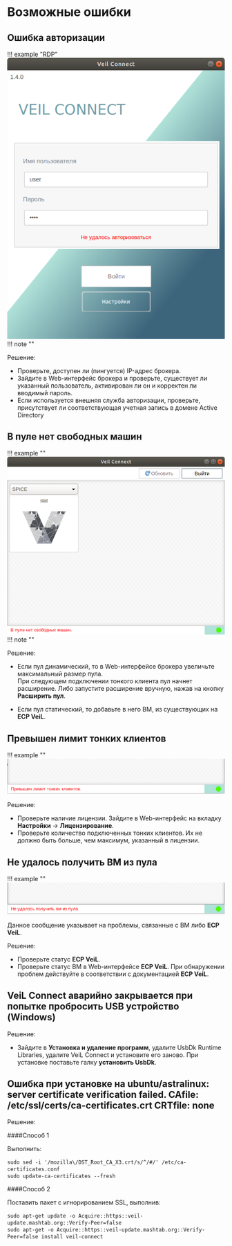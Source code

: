 # Возможные ошибки

## Ошибка авторизации

!!! example "RDP"
    ![image](../../_assets/vdi/thin_client/tk_auth_error.png)
!!! note ""

Решение:

- Проверьте, доступен ли (пингуется) IP-адрес брокера.
- Зайдите в Web-интерфейс брокера и проверьте, существует ли указанный пользователь, активирован ли он и корректен ли 
вводимый пароль.
- Если используется внешняя служба авторизации, проверьте, присутствует ли соответствующая учетная запись 
в домене Active Directory 

## В пуле нет свободных машин

!!! example ""
    ![image](../../_assets/vdi/thin_client/no_free_vms.png)
!!! note ""

Решение:

- Если пул динамический, то в Web-интерфейсе брокера увеличьте максимальный размер пула.  
При следующем подключении тонкого клиента пул начнет расширение. Либо запустите расширение вручную, 
нажав на кнопку **Расширить пул**.

- Если пул статический, то добавьте в него ВМ, из существующих на **ECP VeiL**.

## Превышен лимит тонких клиентов

!!! example ""
    ![image](../../_assets/vdi/thin_client/tk_limit_exceeded.png)

Решение:

- Проверьте наличие лицензии. Зайдите в Web-интерфейс на вкладку **Настройки** -> **Лицензирование**.
- Проверьте количество подключенных тонких клиентов. Их не должно быть больше, чем максимум, указанный в лицензии.

## Не удалось получить ВМ из пула

!!! example ""
    ![image](../../_assets/vdi/thin_client/get_vm_from_pool_error.png)

Данное сообщение указывает на проблемы, связанные с ВМ либо **ECP VeiL**.

Решение:

- Проверьте статус **ECP VeiL**.
- Проверьте статус ВМ в Web-интерфейсе **ECP VeiL**. При обнаружении проблем действуйте в соответствии 
с документацией **ECP VeiL**.

## VeiL Connect аварийно закрывается при попытке пробросить USB устройство (Windows)

Решение:

- Зайдите в **Установка и удаление программ**, удалите UsbDk Runtime Libraries,
удалите VeiL Connect и установите его заново. При установке поставьте галку **установить UsbDk**.

## Ошибка при установке на ubuntu/astralinux: server certificate verification failed. CAfile: /etc/ssl/certs/ca-certificates.crt CRTfile: none

Решение:

####Способ 1

Выполнить:

```
sudo sed -i '/mozilla\/DST_Root_CA_X3.crt/s/^/#/' /etc/ca-certificates.conf
sudo update-ca-certificates --fresh
```

####Способ 2

Поставить пакет с игнорированием SSL, выполнив:

```
sudo apt-get update -o Acquire::https::veil-update.mashtab.org::Verify-Peer=false
sudo apt-get -o Acquire::https::veil-update.mashtab.org::Verify-Peer=false install veil-connect
```